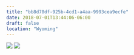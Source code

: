 ```yaml
---
title: "bb8d70df-925b-4cd1-a4aa-9993cea9ecfe"
date: 2018-07-01T13:44:06-06:00
draft: false
location: "Wyoming"
---
```


![](https://d17enza3bfujl8.cloudfront.net/DSCF0001.jpg)
![](https://d17enza3bfujl8.cloudfront.net/DSCF0099.jpg)

